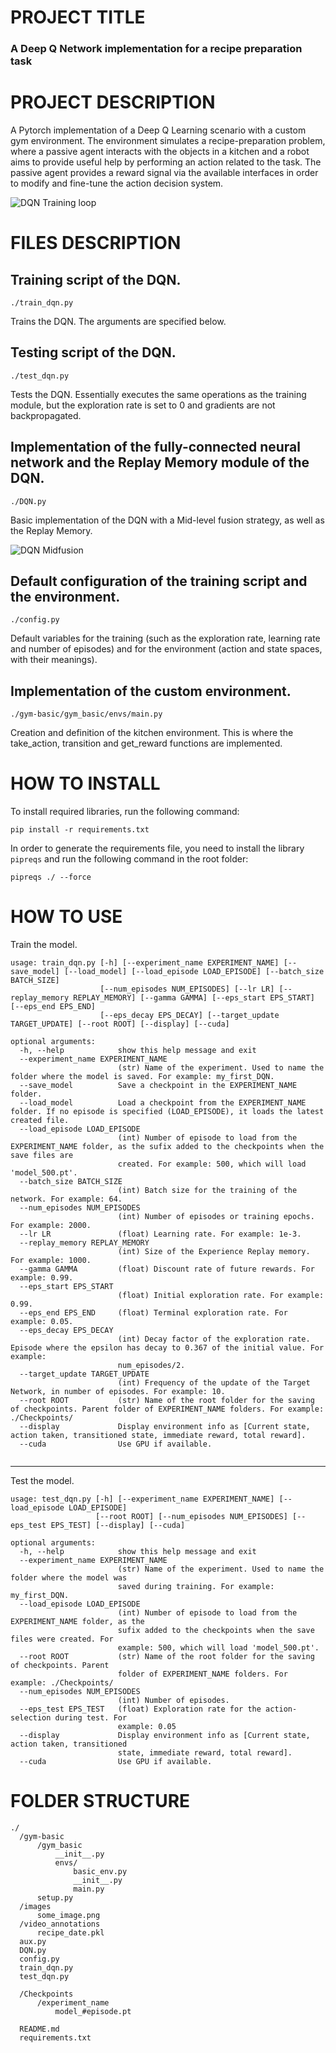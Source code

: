 # PROJECT TITLE 
### A Deep Q Network implementation for a recipe preparation task

# PROJECT DESCRIPTION

A Pytorch implementation of a Deep Q Learning scenario with a custom gym environment. The environment simulates a recipe-preparation problem, where a passive agent interacts with the objects in a kitchen and a robot aims to provide useful help by performing an action related to the task.
The passive agent provides a reward signal via the available interfaces in order to modify and fine-tune the action decision system. 

![DQN Training loop](https://github.com/CesarCaramazana/DQN_COMPANION_kitchen/blob/main/images/system_overview.png)



# FILES DESCRIPTION

Training script of the DQN.
------------------------------------------------
```
./train_dqn.py
```
Trains the DQN. The arguments are specified below.

Testing script of the DQN.
------------------------------------------------
```
./test_dqn.py
```
Tests the DQN. Essentially executes the same operations as the training module, but the exploration rate is set to 0 and gradients are not backpropagated. 

Implementation of the fully-connected neural network and the Replay Memory module of the DQN.
------------------------------------------------
```
./DQN.py
```
Basic implementation of the DQN with a Mid-level fusion strategy, as well as the Replay Memory.


![DQN Midfusion](https://github.com/CesarCaramazana/DQN_COMPANION_kitchen/blob/main/images/DQN_Late3.PNG)


Default configuration of the training script and the environment. 
------------------------------------------------
```
./config.py
```
Default variables for the training (such as the exploration rate, learning rate and number of episodes) and for the environment (action and state spaces, with their meanings).

Implementation of the custom environment.
------------------------------------------------
```
./gym-basic/gym_basic/envs/main.py
```
Creation and definition of the kitchen environment. This is where the take_action, transition and get_reward functions are implemented.  




# HOW TO INSTALL
To install required libraries, run the following command:
```
pip install -r requirements.txt
```
In order to generate the requirements file, you need to install the library ```pipreqs``` and run the following command in the root folder:
```
pipreqs ./ --force
```


# HOW TO USE
Train the model.
```
usage: train_dqn.py [-h] [--experiment_name EXPERIMENT_NAME] [--save_model] [--load_model] [--load_episode LOAD_EPISODE] [--batch_size BATCH_SIZE]
                    [--num_episodes NUM_EPISODES] [--lr LR] [--replay_memory REPLAY_MEMORY] [--gamma GAMMA] [--eps_start EPS_START] [--eps_end EPS_END]
                    [--eps_decay EPS_DECAY] [--target_update TARGET_UPDATE] [--root ROOT] [--display] [--cuda]

optional arguments:
  -h, --help            show this help message and exit
  --experiment_name EXPERIMENT_NAME
                        (str) Name of the experiment. Used to name the folder where the model is saved. For example: my_first_DQN.
  --save_model          Save a checkpoint in the EXPERIMENT_NAME folder.
  --load_model          Load a checkpoint from the EXPERIMENT_NAME folder. If no episode is specified (LOAD_EPISODE), it loads the latest created file.
  --load_episode LOAD_EPISODE
                        (int) Number of episode to load from the EXPERIMENT_NAME folder, as the sufix added to the checkpoints when the save files are
                        created. For example: 500, which will load 'model_500.pt'.
  --batch_size BATCH_SIZE
                        (int) Batch size for the training of the network. For example: 64.
  --num_episodes NUM_EPISODES
                        (int) Number of episodes or training epochs. For example: 2000.
  --lr LR               (float) Learning rate. For example: 1e-3.
  --replay_memory REPLAY_MEMORY
                        (int) Size of the Experience Replay memory. For example: 1000.
  --gamma GAMMA         (float) Discount rate of future rewards. For example: 0.99.
  --eps_start EPS_START
                        (float) Initial exploration rate. For example: 0.99.
  --eps_end EPS_END     (float) Terminal exploration rate. For example: 0.05.
  --eps_decay EPS_DECAY
                        (int) Decay factor of the exploration rate. Episode where the epsilon has decay to 0.367 of the initial value. For example:
                        num_episodes/2.
  --target_update TARGET_UPDATE
                        (int) Frequency of the update of the Target Network, in number of episodes. For example: 10.
  --root ROOT           (str) Name of the root folder for the saving of checkpoints. Parent folder of EXPERIMENT_NAME folders. For example: ./Checkpoints/
  --display             Display environment info as [Current state, action taken, transitioned state, immediate reward, total reward].
  --cuda                Use GPU if available.


```
------------------------------------------------
Test the model.
```
usage: test_dqn.py [-h] [--experiment_name EXPERIMENT_NAME] [--load_episode LOAD_EPISODE]
                   [--root ROOT] [--num_episodes NUM_EPISODES] [--eps_test EPS_TEST] [--display] [--cuda]

optional arguments:
  -h, --help            show this help message and exit
  --experiment_name EXPERIMENT_NAME
                        (str) Name of the experiment. Used to name the folder where the model was
                        saved during training. For example: my_first_DQN.
  --load_episode LOAD_EPISODE
                        (int) Number of episode to load from the EXPERIMENT_NAME folder, as the
                        sufix added to the checkpoints when the save files were created. For
                        example: 500, which will load 'model_500.pt'.
  --root ROOT           (str) Name of the root folder for the saving of checkpoints. Parent
                        folder of EXPERIMENT_NAME folders. For example: ./Checkpoints/
  --num_episodes NUM_EPISODES
                        (int) Number of episodes.
  --eps_test EPS_TEST   (float) Exploration rate for the action-selection during test. For
                        example: 0.05
  --display             Display environment info as [Current state, action taken, transitioned
                        state, immediate reward, total reward].                        
  --cuda                Use GPU if available.

```

# FOLDER STRUCTURE

```
./
  /gym-basic
      /gym_basic
          __init__.py
          envs/
              basic_env.py
              __init__.py
              main.py
      setup.py
  /images
      some_image.png
  /video_annotations
      recipe_date.pkl
  aux.py
  DQN.py
  config.py
  train_dqn.py
  test_dqn.py
  
  /Checkpoints
      /experiment_name
          model_#episode.pt
  
  README.md
  requirements.txt

```


